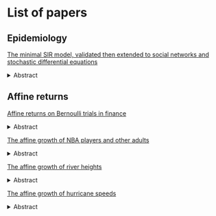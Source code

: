# List of papers

## Epidemiology

[The minimal SIR model, validated then extended to social networks and stochastic differential equations](https://osf.io/preprints/osf/y6ckv_v1)

<details>
<summary>Abstract</summary>
A discrete stochastic process which closely follows the mantra repeated during
Covid-19 about how epidemics grow is presented as a childs game of cards.
When the results of multiple games are averaged the resulting difference
equations match the differential equations of the
standard SIR model and thus this minimal model is validated.
Extending to an animal social network formed by voles allows comparison of
results with those of the complete graph of the basic game.
This allows questions to be asked about flattening the curve and seasonality.
A discrete probability distribution for the ratio of growth to exponential growth
is derived and seen to scale to the logit-normal distribution. Correlations for
the moments and underlying mean and standard deviation are then used to create
a stochastic differential equation model.
</details>

## Affine returns

[Affine returns on Bernoulli trials in finance](./affine.pdf)

<details>
<summary>Abstract</summary>
Offset returns of stock price movements were used to model the Paris Bourse in
1900. This first Mathematical model of Brownian motion
was superseded by Geometric Brownian motion in
the 1960s. i.e. the normal distribution was replaced by the log-normal and
offset returns by linear returns. The market crash
of 1998 caused the latter model to be questioned. This paper extends the model
to affine returns, matching the average behaviour seen on the S&P 500
to calculations from averages of the daily ups and downs along with their
probabilities. i.e. expected behaviour to noise.
Affine returns lead to a mixture distribution consisting of two components -
the log-normal distribution and one other which looks like the logit-normal
distribution scaled from [0, 1] to some other finite support.
For the shrinking case it was shown that the distribution was not
parameterisable.
</details>

[The affine growth of NBA players and other adults](./nba_heights.pdf)

<details>
<summary>Abstract</summary>
The heights of NBA players form a skewed distribution rather than follow the
normal distribution as the textbooks suggest. There has long been disquiet
around whether the normal is the appropriate distribution with some authors
using the log-normal instead. For Bernoulli trials offset returns are
approximated by the normal distribution, linear returns by the log-normal and
it has been recently shown affine returns may be approximated by an
appropriately scaled logit-normal distribution.
A good fit for the heights of the NBA players is performed by this latter
distribution whose parameters are derived using a mixture of Maximum Likelihood
Estimation and a grid search. Fitting adult heights of the general population
is also undertaken.
</details>

[The affine growth of river heights](./river_heights.pdf)

<details>
<summary>Abstract</summary>
River heights form a skewed distribution which is variously fit by the
log-normal, Gamma, Generalized Extreme Value, Weibull and Pareto distributions.
For Bernoulli trials it has been recently shown affine returns may be
approximated by an appropriately scaled logit-normal distribution.
A good fit for some of the river heights is performed by this latter
distribution whose parameters are derived using a mixture of Maximum Likelihood
Estimation and a grid search.
</details>

[The affine growth of hurricane speeds](./hurricanes.pdf)

<details>
<summary>Abstract</summary>
Hurricane strengths form a skewed distribution which is variously fit by the
Weibull or log-normal distributions.
For Bernoulli trials it has been recently shown affine returns may be
approximated by an appropriately scaled logit-normal distribution.
A reasonable fit for some of the hurricane strengths is performed by this latter
distribution whose parameters are derived using a mixture of Maximum Likelihood
Estimation and a grid search.
</details>
